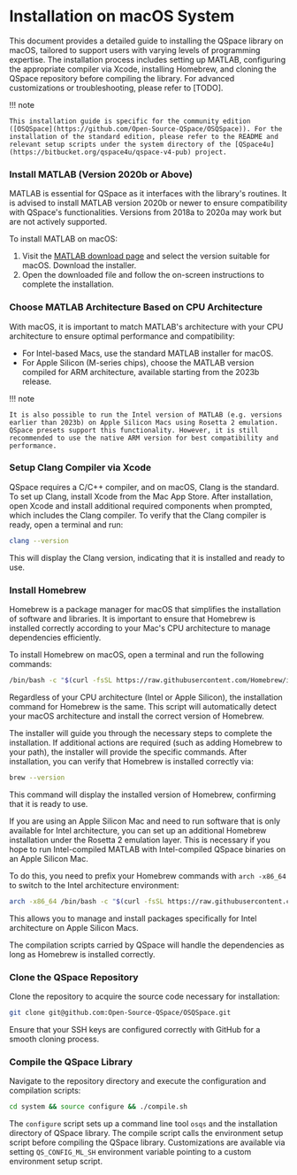 # Installation on macOS System

This document provides a detailed guide to installing the QSpace library on macOS, tailored to support users with varying levels of programming expertise. The installation process includes setting up MATLAB, configuring the appropriate compiler via Xcode, installing Homebrew, and cloning the QSpace repository before compiling the library. For advanced customizations or troubleshooting, please refer to [TODO].

!!! note

    This installation guide is specific for the community edition ([OSQSpace](https://github.com/Open-Source-QSpace/OSQSpace)). For the installation of the standard edition, please refer to the README and relevant setup scripts under the system directory of the [QSpace4u](https://bitbucket.org/qspace4u/qspace-v4-pub) project.

### Install MATLAB (Version 2020b or Above)

MATLAB is essential for QSpace as it interfaces with the library's routines. It is advised to install MATLAB version 2020b or newer to ensure compatibility with QSpace's functionalities. Versions from 2018a to 2020a may work but are not actively supported.

To install MATLAB on macOS:
1. Visit the [MATLAB download page](https://www.mathworks.com/products/matlab.html) and select the version suitable for macOS. Download the installer.
2. Open the downloaded file and follow the on-screen instructions to complete the installation.

### Choose MATLAB Architecture Based on CPU Architecture

With macOS, it is important to match MATLAB's architecture with your CPU architecture to ensure optimal performance and compatibility:

- For Intel-based Macs, use the standard MATLAB installer for macOS.
- For Apple Silicon (M-series chips), choose the MATLAB version compiled for ARM architecture, available starting from the 2023b release.

!!! note
    
    It is also possible to run the Intel version of MATLAB (e.g. versions earlier than 2023b) on Apple Silicon Macs using Rosetta 2 emulation. QSpace presets support this functionality. However, it is still recommended to use the native ARM version for best compatibility and performance.

### Setup Clang Compiler via Xcode

QSpace requires a C/C++ compiler, and on macOS, Clang is the standard. To set up Clang, install Xcode from the Mac App Store. After installation, open Xcode and install additional required components when prompted, which includes the Clang compiler. To verify that the Clang compiler is ready, open a terminal and run:

```bash
clang --version
```

This will display the Clang version, indicating that it is installed and ready to use.

### Install Homebrew

Homebrew is a package manager for macOS that simplifies the installation of software and libraries. It is important to ensure that Homebrew is installed correctly according to your Mac's CPU architecture to manage dependencies efficiently.

To install Homebrew on macOS, open a terminal and run the following commands:

```bash
/bin/bash -c "$(curl -fsSL https://raw.githubusercontent.com/Homebrew/install/HEAD/install.sh)"
```

Regardless of your CPU architecture (Intel or Apple Silicon), the installation command for Homebrew is the same. This script will automatically detect your macOS architecture and install the correct version of Homebrew.

The installer will guide you through the necessary steps to complete the installation. If additional actions are required (such as adding Homebrew to your path), the installer will provide the specific commands. After installation, you can verify that Homebrew is installed correctly via:

```bash
brew --version
```

This command will display the installed version of Homebrew, confirming that it is ready to use.

If you are using an Apple Silicon Mac and need to run software that is only available for Intel architecture, you can set up an additional Homebrew installation under the Rosetta 2 emulation layer. This is necessary if you hope to run Intel-compiled MATLAB with Intel-compiled QSpace binaries on an Apple Silicon Mac.

To do this, you need to prefix your Homebrew commands with `arch -x86_64` to switch to the Intel architecture environment:

```bash
arch -x86_64 /bin/bash -c "$(curl -fsSL https://raw.githubusercontent.com/Homebrew/install/HEAD/install.sh)"
```

This allows you to manage and install packages specifically for Intel architecture on Apple Silicon Macs.

The compilation scripts carried by QSpace will handle the dependencies as long as Homebrew is installed correctly.

### Clone the QSpace Repository

Clone the repository to acquire the source code necessary for installation:

```bash
git clone git@github.com:Open-Source-QSpace/OSQSpace.git
```

Ensure that your SSH keys are configured correctly with GitHub for a smooth cloning process.

### Compile the QSpace Library

Navigate to the repository directory and execute the configuration and compilation scripts:

```bash
cd system && source configure && ./compile.sh
```

The `configure` script sets up a command line tool `osqs` and the installation directory of QSpace library. The compile script calls the environment setup script before compiling the QSpace library. Customizations are available via setting `QS_CONFIG_ML_SH` environment variable pointing to a custom environment setup script.
